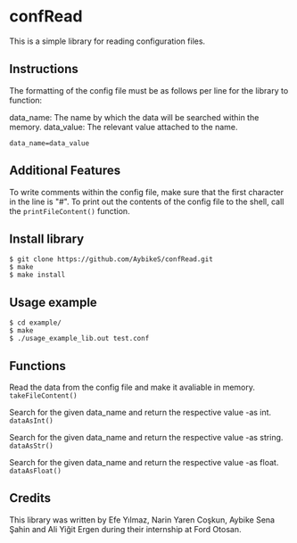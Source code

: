 # confRead
This is a simple library for reading configuration files.

## Instructions
The formatting of the config file must be as follows per line for the library to function:

data_name: The name by which the data will be searched within the memory.
data_value: The relevant value attached to the name.
```
data_name=data_value
```

## Additional Features
To write comments within the config file, make sure that the first character in the line is "#".
To print out the contents of the config file to the shell, call the ```printFileContent()``` function.

## Install library
```
$ git clone https://github.com/AybikeS/confRead.git
$ make
$ make install
```

## Usage example
```
$ cd example/
$ make
$ ./usage_example_lib.out test.conf
```
## Functions
Read the data from the config file and make it avaliable in memory.
```takeFileContent()```

Search for the given data_name and return the respective value -as int.
```dataAsInt()```

Search for the given data_name and return the respective value -as string.
```dataAsStr()```

Search for the given data_name and return the respective value -as float.
```dataAsFloat()```

## Credits
This library was written by Efe Yılmaz, Narin Yaren Coşkun, Aybike Sena Şahin and Ali Yiğit Ergen during their internship at Ford Otosan.
